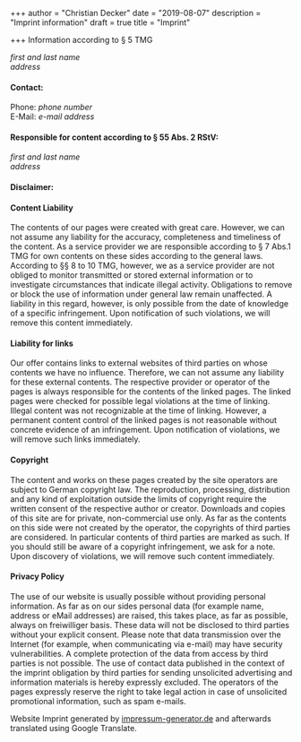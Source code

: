 +++
author = "Christian Decker"
date = "2019-08-07"
description = "Imprint information"
draft = true
title = "Imprint"

+++
Information according to § 5 TMG

_first and last name_     
_address_

#### Contact:
Phone: _phone number_     
E-Mail: _e-mail address_

#### Responsible for content according to § 55 Abs. 2 RStV:

_first and last name_     
_address_

#### Disclaimer:

#### Content Liability

The contents of our pages were created with great care. However, we can not assume any liability for the accuracy, completeness and timeliness of the content. As a service provider we are responsible according to § 7 Abs.1 TMG for own contents on these sides according to the general laws. According to §§ 8 to 10 TMG, however, we as a service provider are not obliged to monitor transmitted or stored external information or to investigate circumstances that indicate illegal activity. Obligations to remove or block the use of information under general law remain unaffected. A liability in this regard, however, is only possible from the date of knowledge of a specific infringement. Upon notification of such violations, we will remove this content immediately.

#### Liability for links

Our offer contains links to external websites of third parties on whose contents we have no influence. Therefore, we can not assume any liability for these external contents. The respective provider or operator of the pages is always responsible for the contents of the linked pages. The linked pages were checked for possible legal violations at the time of linking. Illegal content was not recognizable at the time of linking. However, a permanent content control of the linked pages is not reasonable without concrete evidence of an infringement. Upon notification of violations, we will remove such links immediately.

#### Copyright

The content and works on these pages created by the site operators are subject to German copyright law. The reproduction, processing, distribution and any kind of exploitation outside the limits of copyright require the written consent of the respective author or creator. Downloads and copies of this site are for private, non-commercial use only. As far as the contents on this side were not created by the operator, the copyrights of third parties are considered. In particular contents of third parties are marked as such. If you should still be aware of a copyright infringement, we ask for a note. Upon discovery of violations, we will remove such content immediately.

#### Privacy Policy

The use of our website is usually possible without providing personal information. As far as on our sides personal data (for example name, address or eMail addresses) are raised, this takes place, as far as possible, always on freiwilliger basis. These data will not be disclosed to third parties without your explicit consent.
Please note that data transmission over the Internet (for example, when communicating via e-mail) may have security vulnerabilities. A complete protection of the data from access by third parties is not possible.
The use of contact data published in the context of the imprint obligation by third parties for sending unsolicited advertising and information materials is hereby expressly excluded. The operators of the pages expressly reserve the right to take legal action in case of unsolicited promotional information, such as spam e-mails.

Website Imprint generated by [impressum-generator.de](http://www.impressum-generator.de/) and afterwards translated using Google Translate.